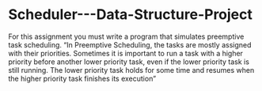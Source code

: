 # Scheduler---Data-Structure-Project
For this assignment you must write a program that simulates preemptive task scheduling. “In  Preemptive Scheduling, the tasks are mostly assigned with their priorities. Sometimes it is important to  run a task with a higher priority before another lower priority task, even if the lower priority task is still  running. The lower priority task holds for some time and resumes when the higher priority task finishes  its execution” 
